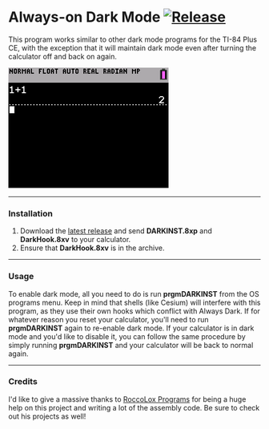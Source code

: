 # Always-on Dark Mode [![Release](https://img.shields.io/github/v/release/TIny-Hacker/always-dark?include_prereleases)](https://github.com/TIny-Hacker/always-dark/releases/latest)

This program works similar to other dark mode programs for the TI-84 Plus CE, with the exception that it will maintain dark mode even after turning the calculator off and back on again.

![Screenshot](alwaysdark.png)

---

### Installation

1. Download the [latest release](https://github.com/TIny-Hacker/Spriter/releases/latest) and send **DARKINST.8xp** and **DarkHook.8xv** to your calculator.
2. Ensure that **DarkHook.8xv** is in the archive.

---

### Usage

To enable dark mode, all you need to do is run **prgmDARKINST** from the OS programs menu. Keep in mind that shells (like Cesium) will interfere with this program, as they use their own hooks which conflict with Always Dark. If for whatever reason you reset your calculator, you'll need to run **prgmDARKINST** again to re-enable dark mode. If your calculator is in dark mode and you'd like to disable it, you can follow the same procedure by simply running **prgmDARKINST** and your calculator will be back to normal again.

---

### Credits

I'd like to give a massive thanks to [RoccoLox Programs](https://github.com/roccoloxprograms/) for being a huge help on this project and writing a lot of the assembly code. Be sure to check out his projects as well!
